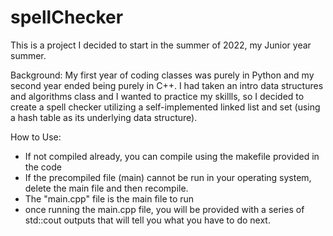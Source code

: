 # spellChecker

This is a project I decided to start in the summer of 2022, my Junior year summer.

Background:
My first year of coding classes was purely in Python and my second year ended being purely in C++.
I had taken an intro data structures and algorithms class and I wanted to practice my skillls, so I 
decided to create a spell checker utilizing a self-implemented linked list and set (using a hash 
table as its underlying data structure).

How to Use:
* If not compiled already, you can compile using the makefile provided in the code
* If the precompiled file (main) cannot be run in your operating system, delete the main file and
  then recompile.
* The "main.cpp" file is the main file to run
* once running the main.cpp file, you will be provided with a series of std::cout outputs that will
  tell you what you have to do next.
